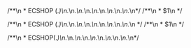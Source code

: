 \/\*\*\n \* ECSHOP (.*)\n.*\n.*\n.*\n.*\n.*\n.*\n.*\n.*\n.*\n\*\/
\/\*\*\n \* $1\n \*\/

\/\*\*\n \* ECSHOP (.*)\n.*\n.*\n.*\n.*\n.*\n.*\n.*\n.*\n.*\n \*\/
\/\*\*\n \* $1\n \*\/

\/\*\*\n \* ECSHOP(.*)\n.*\n.*\n.*\n.*\n.*\n.*\n.*\n.*\n.*\n\*\/
